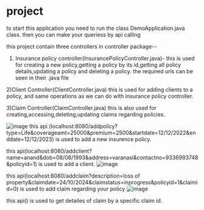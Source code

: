 # project
to start this application you need to run the class DemoApplication.java class.
then you can make your queriess by api calling

this project contain three controllers in controller package--
1) Insurance policy controller(InsurancePolicyController.java)-
   this is used for creating a new policy,getting a policy by its id,getting all policy details,updating a policy and deleting a policy. the required urls can be seen in their .java file
   
2)Client Controller(ClientController.java)
  this is used for adding clients to a policy, and same operations as we can do with insurance policy controller.
  
3)Claim Controller(ClaimController.java)
  this is also used for creating,accessing,deleting,updating claims regarding policies.
  
 ![image](https://user-images.githubusercontent.com/118551644/230406956-02d055fe-11d1-49c1-a652-da254538a3f4.png)
this api (localhost:8080/addpolicy?type=Life&coverageamt=25000&premium=2500&startdate=12/12/2022&enddate=12/12/2023)
is used to add a new insurence policy.

this api(localhost:8080/addclient?name=anand&dob=08/08/1993&address=varanasi&contactno=9336993748&policyid=1) is used to add a client.
![image](https://user-images.githubusercontent.com/118551644/230408213-0c9e6b56-77b5-43fa-a53f-88977df24ba9.png)

this api(localhost:8080/addclaim?description=loss of property&claimdate=24/10/2024&claimstatus=inprogress&policyid=1&claimid=0) is used to add claim regarding your policy
![image](https://user-images.githubusercontent.com/118551644/230409248-1643f0f7-2fbd-4d41-bb80-115732e0ff9d.png)

this api() is used to get detailes of claim by a specific claim id.
